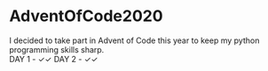 # AdventOfCode2020
I decided to take part in Advent of Code this year to keep my python programming skills sharp.  
DAY 1 - ✓✓
DAY 2 - ✓✓